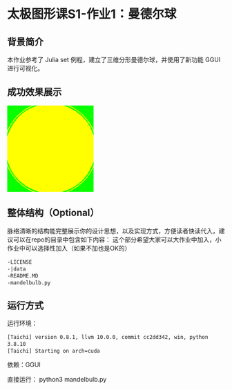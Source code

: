 # 太极图形课S1-作业1：曼德尔球

## 背景简介
本作业参考了 Julia set 例程，建立了三维分形曼德尔球，并使用了新功能 GGUI 进行可视化。

## 成功效果展示

![fractal demo](./data/mandelbulb.gif)
## 整体结构（Optional）
脉络清晰的结构能完整展示你的设计思想，以及实现方式，方便读者快读代入，建议可以在repo的目录中包含如下内容：
这个部分希望大家可以大作业中加入，小作业中可以选择性加入（如果不加也是OK的）
```
-LICENSE
-|data
-README.MD
-mandelbulb.py
```

## 运行方式
运行环境：
```
[Taichi] version 0.8.1, llvm 10.0.0, commit cc2dd342, win, python 3.8.10
[Taichi] Starting on arch=cuda
```
依赖：GGUI

直接运行： python3 mandelbulb.py
